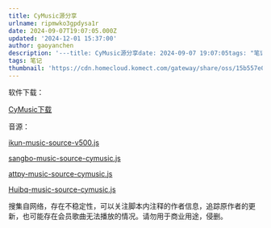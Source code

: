 ```yaml
---
title: CyMusic源分享
urlname: ripmwko3gpdysa1r
date: 2024-09-07T19:07:05.000Z
updated: '2024-12-01 15:37:00'
author: gaoyanchen
description: '---title: CyMusic源分享date: 2024-09-07 19:07:05tags: "笔记"thumbnail: "https://cdn.homecloud.komect.com/gateway/share/oss/15b557e0d25406b90ad79d6344b00...'
tags: 笔记
thumbnail: 'https://cdn.homecloud.komect.com/gateway/share/oss/15b557e0d25406b90ad79d6344b00129a0dd0fa0aee9621199a1cc26520e304b36fa8dc1c10ec1d537bbcd420af0da2c5323965cd4901197fa800169f03af58cd4e587d6ec914bb23c14fb02b6d07dd874238f80bcedf875f42ede08c77770ec581f96fe59398604a071e6b2549168e1b4658aaf8807f4d219fbd6fcf66b3be72e6afb3e5e914a7f956dd17d1269f00f'
---
```

软件下载：

[CyMusic下载](https://github.com/gyc-12/music-player-master/releases)

音源：

[ikun-music-source-v500.js](https://www.yuque.com/attachments/yuque/0/2024/js/12664646/1733038617517-b7bbe6bb-b63f-4c96-b4b9-a6f3d9f478cc.js)

[sangbo-music-source-cymusic.js](https://www.yuque.com/attachments/yuque/0/2024/js/12664646/1731726392673-5e8f52b7-d7be-4213-93d0-76c7403f086c.js)

[attpy-music-source-cymusic.js](https://www.yuque.com/attachments/yuque/0/2024/js/12664646/1731726392559-be950a3c-1381-4a48-bf2c-8230ea5b1c2e.js)

[Huibq-music-source-cymusic.js](https://www.yuque.com/attachments/yuque/0/2024/js/12664646/1731726392621-f30775a1-6eda-4603-81bc-db9ca7eb9192.js)

搜集自网络，存在不稳定性，可以关注脚本内注释的作者信息，追踪原作者的更新，也可能存在会员歌曲无法播放的情况。请勿用于商业用途，侵删。





